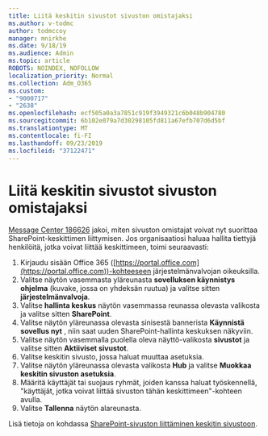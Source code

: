 ```yaml
---
title: Liitä keskitin sivustot sivuston omistajaksi
ms.author: v-todmc
author: todmccoy
manager: mnirkhe
ms.date: 9/18/19
ms.audience: Admin
ms.topic: article
ROBOTS: NOINDEX, NOFOLLOW
localization_priority: Normal
ms.collection: Adm_O365
ms.custom:
- "9000717"
- "2638"
ms.openlocfilehash: ecf505a0a3a7851c919f3949321c6b048b904780
ms.sourcegitcommit: 6b102e079a7d30298105fd811a67efb707d6d5bf
ms.translationtype: MT
ms.contentlocale: fi-FI
ms.lasthandoff: 09/23/2019
ms.locfileid: "37122471"
---
```

# <a name="associate-hub-sites-as-site-owner"></a>Liitä keskitin sivustot sivuston omistajaksi

[Message Center 186626](https://admin.microsoft.com/Adminportal/Home?source=applauncher#/MessageCenter?id=MC186626) jakoi, miten sivuston omistajat voivat nyt suorittaa SharePoint-keskittimen liittymisen. Jos organisaatiosi haluaa hallita tiettyjä henkilöitä, jotka voivat liittää keskittimeen, toimi seuraavasti: 

1. Kirjaudu sisään Office 365 ([https://portal.office.com](https://portal.office.com))-kohteeseen järjestelmänvalvojan oikeuksilla.
2. Valitse näytön vasemmasta yläreunasta **sovelluksen käynnistys ohjelma** (kuvake, jossa on yhdeksän ruutua) ja valitse sitten **järjestelmänvalvoja**.
3. Valitse **hallinta keskus** näytön vasemmassa reunassa olevasta valikosta ja valitse sitten **SharePoint**.
4. Valitse näytön yläreunassa olevasta sinisestä bannerista **Käynnistä sovellus nyt** , niin saat uuden SharePoint-hallinta keskuksen näkyviin.
5. Valitse näytön vasemmalla puolella oleva näyttö-valikosta **sivustot** ja valitse sitten **Aktiiviset sivustot**.
6. Valitse keskitin sivusto, jossa haluat muuttaa asetuksia.
7. Valitse näytön yläreunassa olevasta valikosta **Hub** ja valitse **Muokkaa keskitin sivuston asetuksia**.
8. Määritä käyttäjät tai suojaus ryhmät, joiden kanssa haluat työskennellä, "käyttäjät, jotka voivat liittää sivuston tähän keskittimeen"-kohteen avulla.
9. Valitse **Tallenna** näytön alareunasta.

Lisä tietoja on kohdassa [SharePoint-sivuston liittäminen keskitin sivustoon](https://support.office.com/article/associate-a-sharepoint-site-with-a-hub-site-ae0009fd-af04-4d3d-917d-88edb43efc05). 